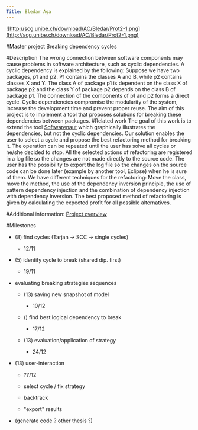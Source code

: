 ```yaml
---
Title: Bledar Aga
---
```


![http://scg.unibe.ch/download/AC/Bledar/Prot2-1.png](http://scg.unibe.ch/download/AC/Bledar/Prot2-1.png)

#Master project
Breaking dependency cycles   

                 

   
#Description
The wrong connection between software components may cause problems in software architecture, such as cyclic dependencies. A cyclic dependency is explained by the following: Suppose we have two packages, p1 and p2. P1 contains the classes A and B, while p2 contains classes X and Y. The class A of package p1 is dependent on the class X of package p2 and the class Y of package p2 depends on the class B of package p1. The connection of the components of p1 and p2 forms a direct cycle.
Cyclic dependencies compromise the modularity of the system, increase the development time and prevent proper reuse. 
The aim of this project is to implement a tool that proposes solutions for breaking these dependencies between packages.
#Related work
The goal of this work is to extend the tool [Softwarenaut]( http://scg.unibe.ch/softwarenaut) which graphically illustrates the dependencies, but not the cyclic dependencies. Our solution enables the user to select a cycle and propose the best refactoring method for breaking it. The operation can be repeated until the user has solve all cycles or he/she decided to stop. All the selected actions of refactoring are registered in a log file so the changes are not made directly to the source code. The user has the possibility to export the log file so the changes on the source code can be done later (example by another tool, Eclipse) when he is sure of them. 
We have different techniques for the refactoring: Move the class, move the method, the use of the dependency inversion principle, the use of pattern dependency injection and the combination of dependency injection with dependency inversion. The best proposed method of refactoring is given by calculating the expected profit for all possible alternatives.

#Additional information: 
 [Project overview  ]( http://scg.unibe.ch/download/AC/Bledar/MasterThesisFirstPresentation.pdf)

#Milestones

-  (8) find cycles (Tarjan -> SCC -> single cycles) 
	-  12/11

-  (5) identify cycle to break (shared dip. first)
	-  19/11

-  evaluating breaking strategies sequences 
	-  (13) saving new snapshot of model
		-  10/12

	-  () find best logical dependency to break
		-  17/12

	-  (13) evaluation/application of strategy 
		-  24/12




-  (13) user-interaction 
	-  ??/12

	-  select cycle / fix strategy
	-  backtrack 
	-  "export" results

-  (generate code ? other thesis ?) 
